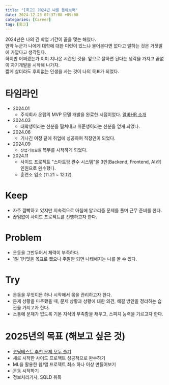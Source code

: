 ```yaml
---
title: "[회고] 2024년 나를 돌아보며"
date: 2024-12-23 07:37:08 +09:00
categories: [Career]
tag: [회고]
---
```


2024년은 나의 긴 학업 기간이 끝을 맺는 해였다.  
만약 누군가 나에게 대학에 대한 미련이 있느냐 물어본다면 없다고 말하는 것은 거짓말에 가깝다고 생각된다.  
하지만 어쩌겠는가 이미 지나온 시간인 것을. 앞으로 잘하면 된다는 생각을 가지고 끝없이 자기개발을 시작해 나가자.  
짧게 살더라도 후회없는 인생을 사는 것이 나의 목표가 되었다.

# 타임라인

- 2024.01
  - 주식회사 온랩의 MVP 모델 개발을 완료한 시점이었다. [알바HR 소개](https://play.google.com/store/apps/details?id=com.ownlab.ownlab_client&hl=ko)
- 2024.03
  - 대학생이라는 신분을 떨쳐내고 취준생이라는 신분을 얻게 되었다.
- 2024.06
  - 기나긴 여정 끝에 취업에 성공하여 직장인이 되었다.
- 2024.09
  - `산업기능요원` 복무를 시작하게 되었다.
- 2024.11
  - 사이드 프로젝트 "스마트팜 관수 시스템"을 3인(Backend, Frontend, AI)의 인원으로 완수했다.
  - 훈련소 입소 (11.21 ~ 12.12)

# Keep

- 자주 깜빡하고 있지만 지속적으로 아침에 알고리즘 문제를 풀며 근무 준비를 한다.
- 끊임없이 사이드 프로젝트를 진행하고자 한다.

# Problem

- 운동을 그만두어서 체력이 부족하다.
- 1일 1커밋을 목표로 했으나 주말만 되면 나태해지는 나를 볼 수 있다.

# Try

- 운동을 무엇이든 하나 시작해서 몸을 관리하고자 한다.
- 문제 상황을 마주했을 때, 문제 상황과 상황에 대한 의견, 해결 방안을 정리하는 습관을 가지고자 한다.
- 소통에 문제가 없도록 기본 지식의 부족함을 채우고, 스피치 능력을 기르고자 한다.

# 2025년의 목표 (해보고 싶은 것)

- [코딩테스트 추천 문제 모두 풀기](https://codingdodo.tistory.com/94)
- 새로 시작한 사이드 프로젝트 성공적으로 완수하기
- ML을 활용한 웹/앱 프로젝트 최소 하나 이상 만들어보기
- 운동 시작하기
- 정보처리기사, SQLD 취득
